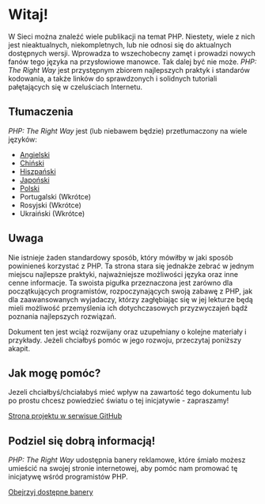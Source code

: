 # Witaj!

W Sieci można znaleźć wiele publikacji na temat PHP. Niestety, wiele z nich jest nieaktualnych, niekompletnych, lub nie
odnosi się do aktualnych dostępnych wersji. Wprowadza to wszechobecny zamęt i prowadzi nowych fanów tego języka na
przysłowiowe manowce. Tak dalej być nie może. _PHP: The Right Way_ jest przystępnym zbiorem najlepszych praktyk i
standarów kodowania, a także linków do sprawdzonych i solidnych tutoriali pałętających się w czeluściach Internetu. 

## Tłumaczenia

_PHP: The Right Way_ jest (lub niebawem będzie) przetłumaczony na wiele języków:

* [Angielski](http://www.phptherightway.com)
* [Chiński](http://wulijun.github.com/php-the-right-way)
* [Hiszpański](http://es.phptherightway.com)
* [Japoński](http://ja.phptherightway.com)
* [Polski](http://pl.phptherightway.com)
* Portugalski (Wkrótce)
* Rosyjski (Wkrótce)
* Ukraiński (Wkrótce)

## Uwaga

Nie istnieje żaden standardowy sposób, który mówiłby w jaki sposób powinieneś korzystać z PHP. Ta strona stara się
jednakże zebrać w jednym miejscu najlepsze praktyki, najważniejsze możliwości języka oraz inne cenne informacje. Ta
swoista pigułka przeznaczona jest zarówno dla początkujących programistów, rozpoczynających swoją zabawę z PHP, jak dla
zaawansowanych wyjadaczy, którzy zagłębiając się w jej lekturze będą mieli możliwość przemyślenia ich dotychczasowych
przyzwyczajeń bądź poznania najlepszych rozwiązań.

Dokument ten jest wciąż rozwijany oraz uzupełniany o kolejne materiały i przykłady. Jeżeli chciałbyś pomóc w jego
rozwoju, przeczytaj poniższy akapit.

## Jak mogę pomóc?

Jezeli chciałbyś/chciałabyś mieć wpływ na zawartość tego dokumentu lub po prostu chcesz powiedzieć światu o tej
inicjatywie - zapraszamy!

[Strona projektu w serwisue GitHub][1] 

## Podziel się dobrą informacją!

_PHP: The Right Way_ udostępnia banery reklamowe, które śmiało możesz umieścić na swojej stronie internetowej, aby
pomóc nam promować tę inicjatywę wśród programistów PHP.

[Obejrzyj dostępne banery][2]

[1]: https://github.com/codeguy/php-the-right-way/tree/gh-pages
[2]: /banners.html
